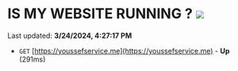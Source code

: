 # IS MY WEBSITE RUNNING ? [![](https://img.shields.io/static/v1?label=Sponsor&message=%E2%9D%A4&logo=GitHub&color=%23fe8e86)](https://github.com/sponsors/<username>)

Last updated: **3/24/2024, 4:27:17 PM**

- `GET` [https://youssefservice.me](https://youssefservice.me) - **Up** (291ms)
